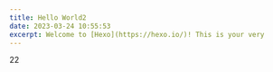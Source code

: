 ```yaml
---
title: Hello World2
date: 2023-03-24 10:55:53
excerpt: Welcome to [Hexo](https://hexo.io/)! This is your very
---
```

22
